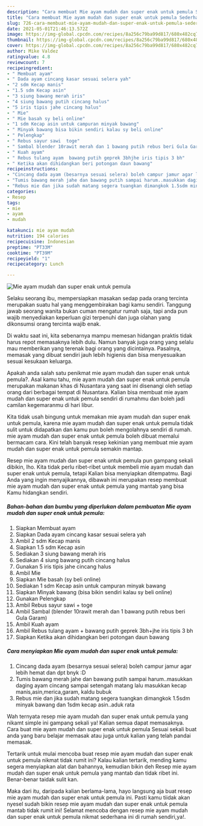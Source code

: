```yaml
---
description: "Cara membuat Mie ayam mudah dan super enak untuk pemula Sederhana Untuk Jualan"
title: "Cara membuat Mie ayam mudah dan super enak untuk pemula Sederhana Untuk Jualan"
slug: 726-cara-membuat-mie-ayam-mudah-dan-super-enak-untuk-pemula-sederhana-untuk-jualan
date: 2021-05-01T21:46:13.572Z
image: https://img-global.cpcdn.com/recipes/8a256c79ba99d817/680x482cq70/mie-ayam-mudah-dan-super-enak-untuk-pemula-foto-resep-utama.jpg
thumbnail: https://img-global.cpcdn.com/recipes/8a256c79ba99d817/680x482cq70/mie-ayam-mudah-dan-super-enak-untuk-pemula-foto-resep-utama.jpg
cover: https://img-global.cpcdn.com/recipes/8a256c79ba99d817/680x482cq70/mie-ayam-mudah-dan-super-enak-untuk-pemula-foto-resep-utama.jpg
author: Mike Valdez
ratingvalue: 4.8
reviewcount: 7
recipeingredient:
- " Membuat ayam"
- " Dada ayam cincang kasar sesuai selera yah"
- "2 sdm Kecap manis"
- "1.5 sdm Kecap asin"
- "3 siung bawang merah iris"
- "4 siung bawang putih cincang halus"
- "5 iris tipis jahe cincang halus"
- " Mie"
- " Mie basah sy beli online"
- "1 sdm Kecap asin untuk campuran minyak bawang"
- " Minyak bawang bisa bikin sendiri kalau sy beli online"
- " Pelengkap"
- " Rebus sayur sawi  toge"
- " Sambal blender 10rawit merah dan 1 bawang putih rebus beri Gula Garam"
- " Kuah ayam"
- " Rebus tulang ayam  bawang putih geprek 3bhjhe iris tipis 3 bh"
- " Ketika akan dihidangkan beri potongan daun bawang"
recipeinstructions:
- "Cincang dada ayam (besarnya sesuai selera) boleh campur jamur agar lebih hemat dan dpt bnyk :D"
- "Tumis bawang merah jahe dan bawang putih sampai harum..masukkan daging ayam cincang sampai setengah matang lalu masukkan kecap manis,asin,merica,garam, kaldu bubuk"
- "Rebus mie dan jika sudah matang segera tuangkan dimangkok 1.5sdm minyak bawang dan 1sdm kecap asin..aduk rata"
categories:
- Resep
tags:
- mie
- ayam
- mudah

katakunci: mie ayam mudah 
nutrition: 194 calories
recipecuisine: Indonesian
preptime: "PT33M"
cooktime: "PT39M"
recipeyield: "1"
recipecategory: Lunch

---
```



![Mie ayam mudah dan super enak untuk pemula](https://img-global.cpcdn.com/recipes/8a256c79ba99d817/680x482cq70/mie-ayam-mudah-dan-super-enak-untuk-pemula-foto-resep-utama.jpg)

Selaku seorang ibu, mempersiapkan masakan sedap pada orang tercinta merupakan suatu hal yang menggembirakan bagi kamu sendiri. Tanggung jawab seorang  wanita bukan cuman mengatur rumah saja, tapi anda pun wajib menyediakan keperluan gizi terpenuhi dan juga olahan yang dikonsumsi orang tercinta wajib enak.

Di waktu  saat ini, kita sebenarnya mampu memesan hidangan praktis tidak harus repot memasaknya lebih dulu. Namun banyak juga orang yang selalu mau memberikan yang terenak bagi orang yang dicintainya. Pasalnya, memasak yang dibuat sendiri jauh lebih higienis dan bisa menyesuaikan sesuai kesukaan keluarga. 



Apakah anda salah satu penikmat mie ayam mudah dan super enak untuk pemula?. Asal kamu tahu, mie ayam mudah dan super enak untuk pemula merupakan makanan khas di Nusantara yang saat ini disenangi oleh setiap orang dari berbagai tempat di Nusantara. Kalian bisa membuat mie ayam mudah dan super enak untuk pemula sendiri di rumahmu dan boleh jadi camilan kegemaranmu di hari libur.

Kita tidak usah bingung untuk memakan mie ayam mudah dan super enak untuk pemula, karena mie ayam mudah dan super enak untuk pemula tidak sulit untuk didapatkan dan kamu pun boleh mengolahnya sendiri di rumah. mie ayam mudah dan super enak untuk pemula boleh dibuat memalui bermacam cara. Kini telah banyak resep kekinian yang membuat mie ayam mudah dan super enak untuk pemula semakin mantap.

Resep mie ayam mudah dan super enak untuk pemula pun gampang sekali dibikin, lho. Kita tidak perlu ribet-ribet untuk membeli mie ayam mudah dan super enak untuk pemula, tetapi Kalian bisa menyiapkan ditempatmu. Bagi Anda yang ingin menyajikannya, dibawah ini merupakan resep membuat mie ayam mudah dan super enak untuk pemula yang mantab yang bisa Kamu hidangkan sendiri.

<!--inarticleads1-->

##### Bahan-bahan dan bumbu yang diperlukan dalam pembuatan Mie ayam mudah dan super enak untuk pemula:

1. Siapkan  Membuat ayam
1. Siapkan  Dada ayam cincang kasar sesuai selera yah
1. Ambil 2 sdm Kecap manis
1. Siapkan 1.5 sdm Kecap asin
1. Sediakan 3 siung bawang merah iris
1. Sediakan 4 siung bawang putih cincang halus
1. Gunakan 5 iris tipis jahe cincang halus
1. Ambil  Mie
1. Siapkan  Mie basah (sy beli online)
1. Sediakan 1 sdm Kecap asin untuk campuran minyak bawang
1. Siapkan  Minyak bawang (bisa bikin sendiri kalau sy beli online)
1. Gunakan  Pelengkap
1. Ambil  Rebus sayur sawi + toge
1. Ambil  Sambal (blender 10rawit merah dan 1 bawang putih rebus beri Gula Garam)
1. Ambil  Kuah ayam
1. Ambil  Rebus tulang ayam + bawang putih geprek 3bh+jhe iris tipis 3 bh
1. Siapkan  Ketika akan dihidangkan beri potongan daun bawang




<!--inarticleads2-->

##### Cara menyiapkan Mie ayam mudah dan super enak untuk pemula:

1. Cincang dada ayam (besarnya sesuai selera) boleh campur jamur agar lebih hemat dan dpt bnyk :D
1. Tumis bawang merah jahe dan bawang putih sampai harum..masukkan daging ayam cincang sampai setengah matang lalu masukkan kecap manis,asin,merica,garam, kaldu bubuk
1. Rebus mie dan jika sudah matang segera tuangkan dimangkok 1.5sdm minyak bawang dan 1sdm kecap asin..aduk rata




Wah ternyata resep mie ayam mudah dan super enak untuk pemula yang nikamt simple ini gampang sekali ya! Kalian semua dapat memasaknya. Cara buat mie ayam mudah dan super enak untuk pemula Sesuai sekali buat anda yang baru belajar memasak atau juga untuk kalian yang telah pandai memasak.

Tertarik untuk mulai mencoba buat resep mie ayam mudah dan super enak untuk pemula nikmat tidak rumit ini? Kalau kalian tertarik, mending kamu segera menyiapkan alat dan bahannya, kemudian bikin deh Resep mie ayam mudah dan super enak untuk pemula yang mantab dan tidak ribet ini. Benar-benar taidak sulit kan. 

Maka dari itu, daripada kalian berlama-lama, hayo langsung aja buat resep mie ayam mudah dan super enak untuk pemula ini. Pasti kamu tiidak akan nyesel sudah bikin resep mie ayam mudah dan super enak untuk pemula mantab tidak rumit ini! Selamat mencoba dengan resep mie ayam mudah dan super enak untuk pemula nikmat sederhana ini di rumah sendiri,ya!.

